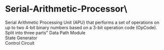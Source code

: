 # Serial-Arithmetic-Processor\
Serial Arithmetic Processing Unit (APU) that performs a set of operations on up to two 4-bit binary numbers 
based on a 3-bit operation code (OpCode). 
Split into three parts"
Data Path Module\
State Generator\
Control Circuit
